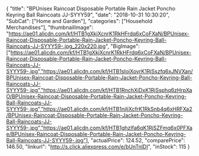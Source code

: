 {
	"title": "BPUnisex Raincoat Disposable Portable Rain Jacket Poncho Keyring Ball Raincoats JJ-SYYY59",
	"date": "2018-10-31 10:30:20",
	"SubCat": ["Home and Garden"],
	"categories": ["Household Merchandises"],
	"thumbnailImage": "https://ae01.alicdn.com/kf/HTB1gXkjXcnrK1RkHFrdq6xCoFXaN/BPUnisex-Raincoat-Disposable-Portable-Rain-Jacket-Poncho-Keyring-Ball-Raincoats-JJ-SYYY59-.jpg_220x220.jpg",
	"BigImage": ["https://ae01.alicdn.com/kf/HTB1gXkjXcnrK1RkHFrdq6xCoFXaN/BPUnisex-Raincoat-Disposable-Portable-Rain-Jacket-Poncho-Keyring-Ball-Raincoats-JJ-SYYY59-.jpg","https://ae01.alicdn.com/kf/HTB1sloiXovrK1RjSszfq6xJNVXan/BPUnisex-Raincoat-Disposable-Portable-Rain-Jacket-Poncho-Keyring-Ball-Raincoats-JJ-SYYY59-.jpg","https://ae01.alicdn.com/kf/HTB1RnchXiDxK1RjSsphq6zHrpXaO/BPUnisex-Raincoat-Disposable-Portable-Rain-Jacket-Poncho-Keyring-Ball-Raincoats-JJ-SYYY59-.jpg","https://ae01.alicdn.com/kf/HTB1niIjXcfrK1RkSnb4q6xHRFXa2/BPUnisex-Raincoat-Disposable-Portable-Rain-Jacket-Poncho-Keyring-Ball-Raincoats-JJ-SYYY59-.jpg","https://ae01.alicdn.com/kf/HTB1ghzIfa6qK1RjSZFmq6x0PFXae/BPUnisex-Raincoat-Disposable-Portable-Rain-Jacket-Poncho-Keyring-Ball-Raincoats-JJ-SYYY59-.jpg"],
	"actualPrice": 124.52,
	"comparePrice": 146.50,
	"linkurl": "http://s.click.aliexpress.com/e/bUnTnlDI",
	"inStock": 115
}
